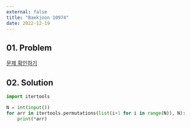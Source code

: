```yaml
---
external: false
title: "Baekjoon 10974"
date: 2022-12-19
---
```


## 01. Problem

[문제 확인하기](https://www.acmicpc.net/problem/10974)

## 02. Solution

```Python
import itertools

N = int(input())
for arr in itertools.permutations(list(i+1 for i in range(N)), N):
    print(*arr)
```
